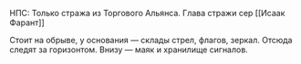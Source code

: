 НПС: Только стража из Торгового Альянса. Глава стражи сер [[Исаак Фарант]]

Стоит на обрыве, у основания — склады стрел, флагов, зеркал. Отсюда следят за горизонтом. Внизу — маяк и хранилище сигналов.
